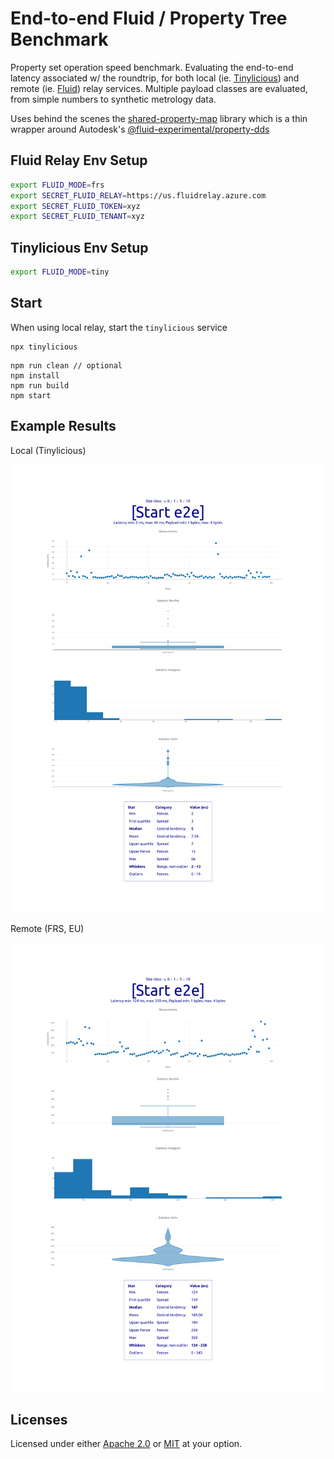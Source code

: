 # End-to-end Fluid / Property Tree Benchmark

Property set operation speed benchmark. Evaluating the end-to-end latency associated w/ the roundtrip, for both local (ie. [Tinylicious](https://github.com/microsoft/FluidFramework/tree/main/server/tinylicious)) and remote (ie. [Fluid](https://docs.microsoft.com/en-us/azure/azure-fluid-relay/)) relay services. Multiple payload classes are evaluated, from simple numbers to synthetic metrology data.

Uses behind the scenes the [shared-property-map](https://github.com/dstanesc/shared-property-map) library which is a thin wrapper around Autodesk's [@fluid-experimental/property-dds](https://www.npmjs.com/package/@fluid-experimental/property-dds)

## Fluid Relay Env Setup

```bash
export FLUID_MODE=frs
export SECRET_FLUID_RELAY=https://us.fluidrelay.azure.com
export SECRET_FLUID_TOKEN=xyz
export SECRET_FLUID_TENANT=xyz
```

## Tinylicious Env Setup

```bash
export FLUID_MODE=tiny
```

## Start

When using local relay, start the `tinylicious` service

```
npx tinylicious
```

```
npm run clean // optional
npm install
npm run build
npm start
```

## Example Results

Local (Tinylicious)

![](./img/stats-tiny.png)

Remote (FRS, EU)

![](./img/stats-frs-eu.png)

## Licenses

Licensed under either [Apache 2.0](http://opensource.org/licenses/MIT) or [MIT](http://opensource.org/licenses/MIT) at your option.
